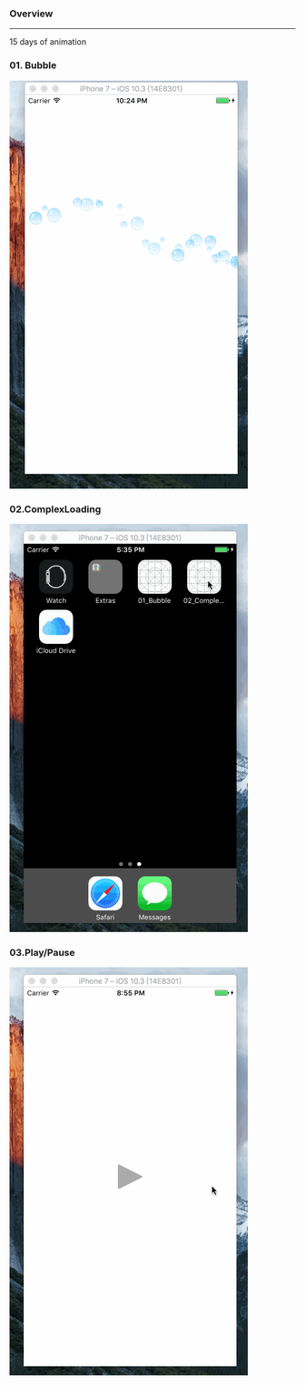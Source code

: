 ### Overview

-----

15 days of animation

### 01. Bubble

![](https://github.com/MrCieong/15daysOfAnimation/blob/master/gif/01_Bubble.gif)

### 02.ComplexLoading

![](https://github.com/MrCieong/15daysOfAnimation/blob/master/gif/02_ComplexLoading.gif)

### 03.Play/Pause

![](https://github.com/MrCieong/15daysOfAnimation/blob/master/gif/03_PlayPause.gif)